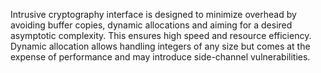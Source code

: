 Intrusive cryptography interface is designed to minimize overhead by avoiding
buffer copies, dynamic allocations and aiming for a desired asymptotic
complexity. This ensures high speed and resource efficiency. Dynamic
allocation allows handling integers of any size but comes at the expense of
performance and may introduce side-channel vulnerabilities.
